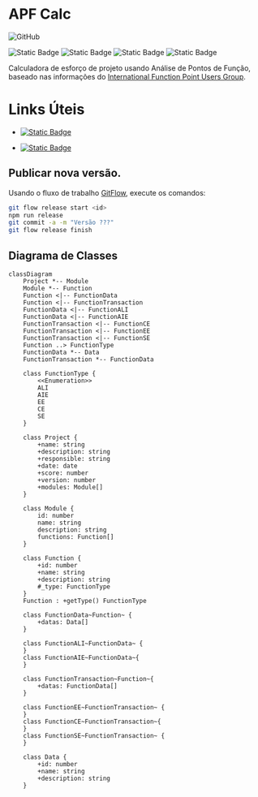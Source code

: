 # APF Calc

![GitHub](https://img.shields.io/github/license/LVRodrigues/cpp-fifo)

![Static Badge](https://img.shields.io/badge/angular-16-blue?logo=angular) 
![Static Badge](https://img.shields.io/badge/SAAS-yellow)
![Static Badge](https://img.shields.io/badge/NGXecharts-yellow)
![Static Badge](https://img.shields.io/badge/RSA-yellow)


Calculadora de esforço de projeto usando Análise de Pontos de Função, baseado nas informações do
[International Function Point Users Group](https://ifpug.org).

# Links Úteis

* [![Static Badge](https://img.shields.io/badge/Manual_do_Usuário-blue)](https://github.com/LVRodrigues/apf-calc/wiki/Manual-do-Usu%C3%A1rio)

* [![Static Badge](https://img.shields.io/badge/Function_Point_Analisys-blue)](https://ifpug.org/ifpug-standards/fpa)

## Publicar nova versão.

Usando o fluxo de trabalho [GitFlow](https://www.atlassian.com/git/tutorials/comparing-workflows/gitflow-workflow), execute os comandos:

```bash
git flow release start <id>
npm run release
git commit -a -m "Versão ???"
git flow release finish
```

## Diagrama de Classes

```mermaid
classDiagram
    Project *-- Module
    Module *-- Function
    Function <|-- FunctionData
    Function <|-- FunctionTransaction
    FunctionData <|-- FunctionALI
    FunctionData <|-- FunctionAIE
    FunctionTransaction <|-- FunctionCE
    FunctionTransaction <|-- FunctionEE
    FunctionTransaction <|-- FunctionSE
    Function ..> FunctionType
    FunctionData *-- Data
    FunctionTransaction *-- FunctionData

    class FunctionType {
        <<Enumeration>>
        ALI
        AIE
        EE
        CE
        SE
    }

    class Project {
        +name: string
        +description: string
        +responsible: string
        +date: date
        +score: number
        +version: number
        +modules: Module[]
    }    
    
    class Module {
        id: number
        name: string
        description: string
        functions: Function[]
    }
    
    class Function {
        +id: number
        +name: string
        +description: string 
        #_type: FunctionType
    }
    Function : +getType() FunctionType

    class FunctionData~Function~ {
        +datas: Data[]
    }

    class FunctionALI~FunctionData~ {
    }
    class FunctionAIE~FunctionData~{
    }

    class FunctionTransaction~Function~{
        +datas: FunctionData[]
    }

    class FunctionEE~FunctionTransaction~ {
    }
    class FunctionCE~FunctionTransaction~{
    }
    class FunctionSE~FunctionTransaction~ {
    }

    class Data {
        +id: number
        +name: string
        +description: string
    }
```